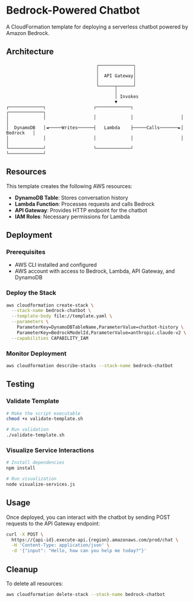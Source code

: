 # Bedrock-Powered Chatbot

A CloudFormation template for deploying a serverless chatbot powered by Amazon Bedrock.

## Architecture

```
                                  ┌─────────────┐
                                  │             │
                                  │  API Gateway│
                                  │             │
                                  └──────┬──────┘
                                         │
                                         │ Invokes
                                         ▼
┌─────────────┐                  ┌─────────────┐                  ┌─────────────┐
│             │                  │             │                  │             │
│  DynamoDB   │◄─────Writes──────┤   Lambda    ├─────Calls───────►│   Bedrock   │
│             │                  │             │                  │             │
└─────────────┘                  └─────────────┘                  └─────────────┘
```

## Resources

This template creates the following AWS resources:

- **DynamoDB Table**: Stores conversation history
- **Lambda Function**: Processes requests and calls Bedrock
- **API Gateway**: Provides HTTP endpoint for the chatbot
- **IAM Roles**: Necessary permissions for Lambda

## Deployment

### Prerequisites

- AWS CLI installed and configured
- AWS account with access to Bedrock, Lambda, API Gateway, and DynamoDB

### Deploy the Stack

```bash
aws cloudformation create-stack \
  --stack-name bedrock-chatbot \
  --template-body file://template.yaml \
  --parameters \
    ParameterKey=DynamoDBTableName,ParameterValue=chatbot-history \
    ParameterKey=BedrockModelId,ParameterValue=anthropic.claude-v2 \
  --capabilities CAPABILITY_IAM
```

### Monitor Deployment

```bash
aws cloudformation describe-stacks --stack-name bedrock-chatbot
```

## Testing

### Validate Template

```bash
# Make the script executable
chmod +x validate-template.sh

# Run validation
./validate-template.sh
```

### Visualize Service Interactions

```bash
# Install dependencies
npm install

# Run visualization
node visualize-services.js
```

## Usage

Once deployed, you can interact with the chatbot by sending POST requests to the API Gateway endpoint:

```bash
curl -X POST \
  https://{api-id}.execute-api.{region}.amazonaws.com/prod/chat \
  -H 'Content-Type: application/json' \
  -d '{"input": "Hello, how can you help me today?"}'
```

## Cleanup

To delete all resources:

```bash
aws cloudformation delete-stack --stack-name bedrock-chatbot
```